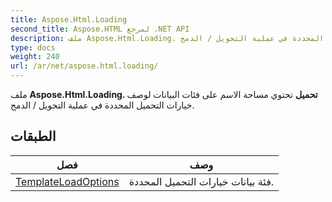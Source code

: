 ```yaml
---
title: Aspose.Html.Loading
second_title: Aspose.HTML لمرجع .NET API
description: ملف Aspose.Html.Loading. تحميل تحتوي مساحة الاسم على فئات البيانات لوصف خيارات التحميل المحددة في عملية التحويل / الدمج.
type: docs
weight: 240
url: /ar/net/aspose.html.loading/
---
```

ملف **Aspose.Html.Loading. تحميل** تحتوي مساحة الاسم على فئات البيانات لوصف خيارات التحميل المحددة في عملية التحويل / الدمج.

## الطبقات

| فصل | وصف |
| --- | --- |
| [TemplateLoadOptions](./templateloadoptions/) | فئة بيانات خيارات التحميل المحددة. |


